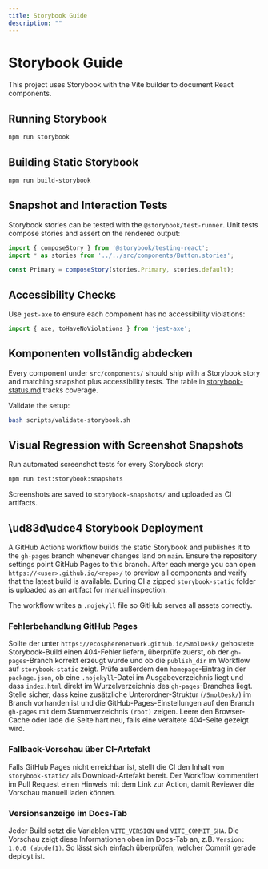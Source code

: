 ```yaml
---
title: Storybook Guide
description: ""
---
```

# Storybook Guide

This project uses Storybook with the Vite builder to document React components.

## Running Storybook

```bash
npm run storybook
```

## Building Static Storybook

```bash
npm run build-storybook
```

## Snapshot and Interaction Tests

Storybook stories can be tested with the `@storybook/test-runner`. Unit tests
compose stories and assert on the rendered output:

```ts
import { composeStory } from '@storybook/testing-react';
import * as stories from '../../src/components/Button.stories';

const Primary = composeStory(stories.Primary, stories.default);
```

## Accessibility Checks

Use `jest-axe` to ensure each component has no accessibility violations:

```ts
import { axe, toHaveNoViolations } from 'jest-axe';
```

## Komponenten vollständig abdecken

Every component under `src/components/` should ship with a Storybook story
and matching snapshot plus accessibility tests. The table in
[storybook-status.md](../components/storybook-status.md) tracks coverage.

Validate the setup:

```bash
bash scripts/validate-storybook.sh
```

## Visual Regression with Screenshot Snapshots

Run automated screenshot tests for every Storybook story:

```bash
npm run test:storybook:snapshots
```

Screenshots are saved to `storybook-snapshots/` and uploaded as CI artifacts.

## \ud83d\udce4 Storybook Deployment

A GitHub Actions workflow builds the static Storybook and publishes it to the
`gh-pages` branch whenever changes land on `main`. Ensure the repository settings point GitHub Pages to this branch. After each merge you can open
`https://<user>.github.io/<repo>/` to preview all components and verify that the
latest build is available. During CI a zipped `storybook-static` folder is uploaded as an artifact for manual inspection.


The workflow writes a `.nojekyll` file so GitHub serves all assets correctly.

### Fehlerbehandlung GitHub Pages

Sollte der unter `https://ecospherenetwork.github.io/SmolDesk/` gehostete Storybook-Build einen 404-Fehler liefern, überprüfe zuerst, ob der `gh-pages`-Branch korrekt erzeugt wurde und ob die `publish_dir` im Workflow auf `storybook-static` zeigt. Prüfe außerdem den `homepage`-Eintrag in der `package.json`, ob eine `.nojekyll`-Datei im Ausgabeverzeichnis liegt und dass `index.html` direkt im Wurzelverzeichnis des `gh-pages`-Branches liegt.
Stelle sicher, dass keine zusätzliche Unterordner-Struktur (`/SmolDesk/`) im Branch vorhanden ist und die GitHub-Pages-Einstellungen auf den Branch `gh-pages` mit dem Stammverzeichnis `(root)` zeigen. Leere den Browser-Cache oder lade die Seite hart neu, falls eine veraltete 404-Seite gezeigt wird.

### Fallback-Vorschau über CI-Artefakt

Falls GitHub Pages nicht erreichbar ist, stellt die CI den Inhalt von `storybook-static/` als Download-Artefakt bereit. Der Workflow kommentiert im Pull Request einen Hinweis mit dem Link zur Action, damit Reviewer die Vorschau manuell laden können.

### Versionsanzeige im Docs-Tab

Jeder Build setzt die Variablen `VITE_VERSION` und `VITE_COMMIT_SHA`. Die Vorschau zeigt diese Informationen oben im Docs-Tab an, z.B. `Version: 1.0.0 (abcdef1)`. So lässt sich einfach überprüfen, welcher Commit gerade deployt ist.
